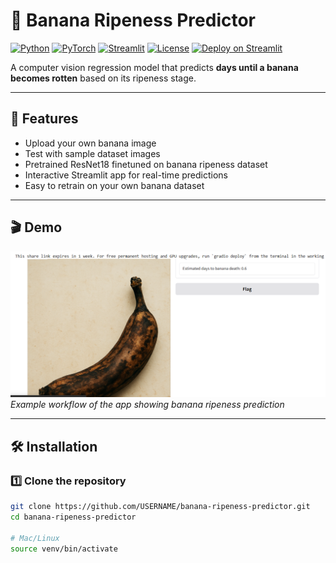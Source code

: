 # 🍌 Banana Ripeness Predictor

[![Python](https://img.shields.io/badge/python-3.8+-blue)](https://www.python.org/) 
[![PyTorch](https://img.shields.io/badge/PyTorch-1.13-red)](https://pytorch.org/) 
[![Streamlit](https://img.shields.io/badge/Streamlit-1.24-orange)](https://streamlit.io/) 
[![License](https://img.shields.io/badge/license-GPLv3-blue.svg)](LICENSE)
[![Deploy on Streamlit](https://static.streamlit.io/badges/streamlit_badge_black_white.svg)](https://share.streamlit.io/USERNAME/banana-ripeness-predictor/main/app.py)

A computer vision regression model that predicts **days until a banana becomes rotten** based on its ripeness stage.

---

## 🌟 Features
- Upload your own banana image  
- Test with sample dataset images  
- Pretrained ResNet18 finetuned on banana ripeness dataset  
- Interactive Streamlit app for real-time predictions  
- Easy to retrain on your own banana dataset

---

## 🎬 Demo

![Demo Screenshot](images/demo.png)
*Example workflow of the app showing banana ripeness prediction*  

---

## 🛠️ Installation

### 1️⃣ Clone the repository
```bash
git clone https://github.com/USERNAME/banana-ripeness-predictor.git
cd banana-ripeness-predictor

# Mac/Linux
source venv/bin/activate


